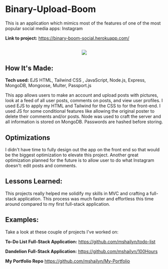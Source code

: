 # Binary-Upload-Boom
This is an application which mimics most of the features of one of the most popular social media apps: Instagram

**Link to project:** https://binary-boom-social.herokuapp.com/ 

<h2 align="center" ><img src="https://thumbs.gfycat.com/UnhealthySizzlingHyracotherium-size_restricted.gif"/></h2>

## How It's Made:

**Tech used:** EJS HTML, Tailwind CSS , JavaScript, Node.js, Express, MongoDB, Mongoose, Multer, Passport.js

This app allows users to make an account and upload posts with pictures, look at a feed of all user posts, comments on posts, and view user profiles. I used EJS to apply my HTML and Tailwind for the CSS to for the front-end. I used JS for some conditional features like allowing the original poster to delete their comments and/or posts. Node was used to craft the server and all information is stored on MongoDB. Passwords are hashed before storing. 

## Optimizations

I didn't have time to fully design out the app on the front end so that would be the biggest optimization to elevate this project. Another great optimization planned for the future is to allow user to do what Instagram doesn't: edit posts and comments. 

## Lessons Learned:

This projects really helped me solidify my skills in MVC and crafting a full-stack application. This process was much faster and effortless this time around compared to my first full-stack application. 

## Examples:
Take a look at these couple of projects I've worked on:

**To-Do List Full-Stack Application:** https://github.com/mshailyn/todo-list

**Dandelion Full-Stack Application:** https://github.com/mshailyn/100Hours

**My Portfolio Repo** https://github.com/mshailyn/My-Portfolio
